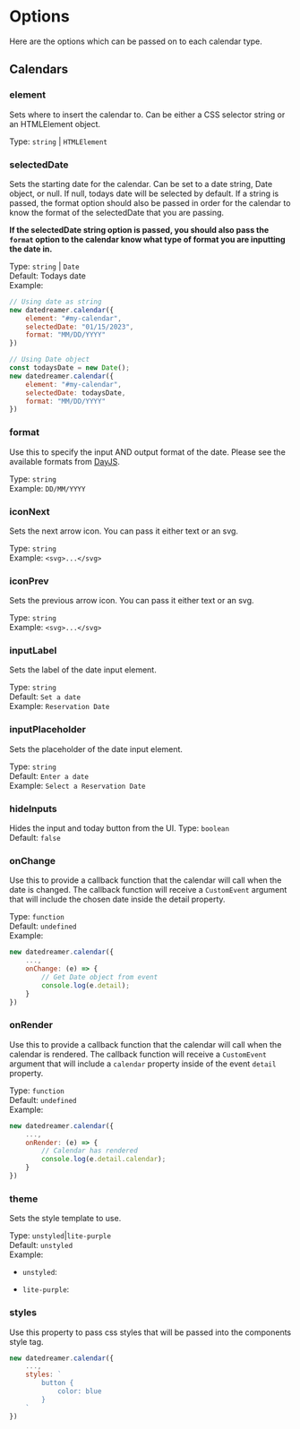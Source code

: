 # Options
Here are the options which can be passed on to each calendar type.

## Calendars

### element
Sets where to insert the calendar to. Can be either a CSS selector string or an HTMLElement object.

Type: `string` | `HTMLElement`


### selectedDate
Sets the starting date for the calendar. Can be set to a date string, Date object, or null. If null, todays date will be selected by default. If a string is passed, the format option should also be passed in order for the calendar to know the format of the selectedDate that you are passing.

**If the selectedDate string option is passed, you should also pass the `format` option to the calendar know what type of format you are inputting the date in.**

Type: `string` | `Date`<br>
Default: Todays date<br>
Example: 
```javascript
// Using date as string
new datedreamer.calendar({
    element: "#my-calendar",
    selectedDate: "01/15/2023",
    format: "MM/DD/YYYY"
})

// Using Date object
const todaysDate = new Date();
new datedreamer.calendar({
    element: "#my-calendar",
    selectedDate: todaysDate,
    format: "MM/DD/YYYY"
})
```


### format
Use this to specify the input AND output format of the date. Please see the available formats from [DayJS](https://day.js.org/docs/en/display/format).

Type: `string`<br>
Example: `DD/MM/YYYY`


### iconNext
Sets the next arrow icon. You can pass it either text or an svg.

Type: `string`<br>
Example: `<svg>...</svg>`


### iconPrev
Sets the previous arrow icon. You can pass it either text or an svg.

Type: `string`<br>
Example: `<svg>...</svg>`


### inputLabel
Sets the label of the date input element.

Type: `string`<br>
Default: `Set a date`<br>
Example: `Reservation Date`


### inputPlaceholder
Sets the placeholder of the date input element.

Type: `string`<br>
Default: `Enter a date`<br>
Example: `Select a Reservation Date`

### hideInputs
Hides the input and today button from the UI.
Type: `boolean`<br>
Default: `false`

### onChange
Use this to provide a callback function that the calendar will call when the date is changed. The callback function will receive a `CustomEvent` argument that will include the chosen date inside the detail property.

Type: `function`<br>
Default: `undefined`<br>
Example: <br>
```javascript
new datedreamer.calendar({
    ...,
    onChange: (e) => {
        // Get Date object from event
        console.log(e.detail);
    }
})
```

### onRender
Use this to provide a callback function that the calendar will call when the calendar is rendered. The callback function will receive a `CustomEvent` argument that will include a `calendar` property inside of the event `detail` property.

Type: `function`<br>
Default: `undefined`<br>
Example: <br>
```javascript
new datedreamer.calendar({
    ...,
    onRender: (e) => {
        // Calendar has rendered
        console.log(e.detail.calendar);
    }
})
```

### theme
Sets the style template to use.

Type: `unstyled`|`lite-purple`<br>
Default: `unstyled`<br>
Example: <br>
* `unstyled`:
<ClientOnly>
<Calendar theme="unstyled" type="regular" />
</ClientOnly>

* `lite-purple`:
<ClientOnly>
<Calendar theme="lite-purple" type="regular" />
</ClientOnly>

### styles
Use this property to pass css styles that will be passed into the components style tag.


```javascript
new datedreamer.calendar({
    ...,
    styles: `
        button {
            color: blue
        }
    `
})
```